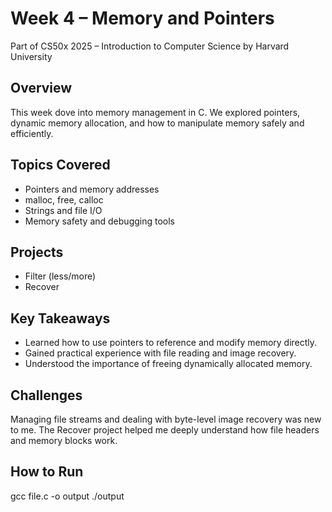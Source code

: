 # Week 4 – Memory and Pointers

Part of CS50x 2025 – Introduction to Computer Science by Harvard University

## Overview
This week dove into memory management in C. We explored pointers, dynamic memory allocation, and how to manipulate memory safely and efficiently.

## Topics Covered
- Pointers and memory addresses
- malloc, free, calloc
- Strings and file I/O
- Memory safety and debugging tools

## Projects
- Filter (less/more)
- Recover

## Key Takeaways
- Learned how to use pointers to reference and modify memory directly.
- Gained practical experience with file reading and image recovery.
- Understood the importance of freeing dynamically allocated memory.

## Challenges
Managing file streams and dealing with byte-level image recovery was new to me. The Recover project helped me deeply understand how file headers and memory blocks work.

## How to Run
gcc file.c -o output
./output
